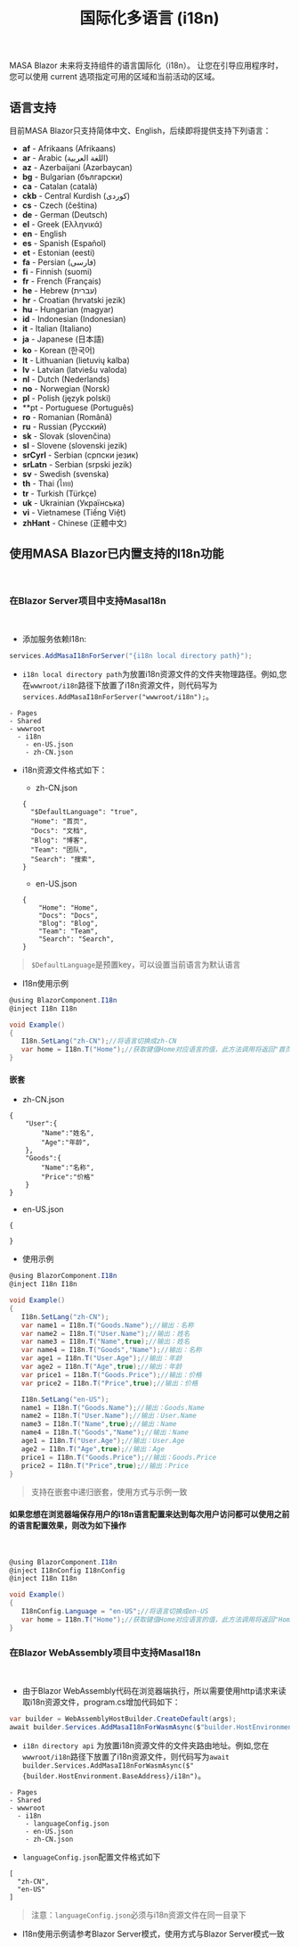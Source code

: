 ﻿---
order: 5
title: 国际化多语言 (i18n)
---

MASA Blazor 未来将支持组件的语言国际化（i18n）。 让您在引导应用程序时，您可以使用 current 选项指定可用的区域和当前活动的区域。

## 语言支持

目前MASA Blazor只支持简体中文、English，后续即将提供支持下列语言：

* **af** - Afrikaans (Afrikaans)
* **ar** - Arabic (اللغة العربية)
* **az** - Azerbaijani (Azərbaycan)
* **bg** - Bulgarian (български)
* **ca** - Catalan (català)
* **ckb** - Central Kurdish (کوردی)
* **cs** - Czech (čeština)
* **de** - German (Deutsch)
* **el** - Greek (Ελληνικά)
* **en** - English
* **es** - Spanish (Español)
* **et** - Estonian (eesti)
* **fa** - Persian (فارسی)
* **fi** - Finnish (suomi)
* **fr** - French (Français)
* **he** - Hebrew (עברית)
* **hr** - Croatian (hrvatski jezik)
* **hu** - Hungarian (magyar)
* **id** - Indonesian (Indonesian)
* **it** - Italian (Italiano)
* **ja** - Japanese (日本語)
* **ko** - Korean (한국어)
* **lt** - Lithuanian (lietuvių kalba)
* **lv** - Latvian (latviešu valoda)
* **nl** - Dutch (Nederlands)
* **no** - Norwegian (Norsk)
* **pl** - Polish (język polski)
* **pt - Portuguese (Português)
* **ro** - Romanian (Română) 
* **ru** - Russian (Русский)
* **sk** - Slovak (slovenčina)
* **sl** - Slovene (slovenski jezik)
* **srCyrl** - Serbian (српски језик)
* **srLatn** - Serbian (srpski jezik)
* **sv** - Swedish (svenska)
* **th** - Thai (ไทย)
* **tr** - Turkish (Türkçe)
* **uk** - Ukrainian (Українська)
* **vi** - Vietnamese (Tiếng Việt)
* **zhHant** - Chinese (正體中文)

## 使用MASA Blazor已内置支持的I18n功能

<br/>

### 在Blazor Server项目中支持MasaI18n

<br/>

- 添加服务依赖I18n:

```c#
services.AddMasaI18nForServer("{i18n local directory path}");
```

- `i18n local directory path`为放置i18n资源文件的文件夹物理路径。例如,您在`wwwroot/i18n`路径下放置了i18n资源文件，则代码写为`services.AddMasaI18nForServer("wwwroot/i18n");`。

```
- Pages 
- Shared 
- wwwroot
  - i18n
    - en-US.json
    - zh-CN.json
```

- i18n资源文件格式如下：

    - zh-CN.json

    ```
    {
      "$DefaultLanguage": "true",
      "Home": "首页",
      "Docs": "文档",
      "Blog": "博客",
      "Team": "团队",
      "Search": "搜索",
    }
    ```

    - en-US.json

    ```
    {
        "Home": "Home",
        "Docs": "Docs",
        "Blog": "Blog",
        "Team": "Team",
        "Search": "Search",
    }
    ```

> `$DefaultLanguage`是预置key，可以设置当前语言为默认语言

- I18n使用示例

 ```c#
 @using BlazorComponent.I18n
 @inject I18n I18n

void Example()
{
    I18n.SetLang("zh-CN");//将语言切换成zh-CN
    var home = I18n.T("Home");//获取键值Home对应语言的值，此方法调用将返回"首页";
}
```

#### 嵌套

- zh-CN.json

```
{
    "User":{
        "Name":"姓名",
        "Age":"年龄",
    },
    "Goods":{
        "Name":"名称",
        "Price":"价格"
    }
}
```

- en-US.json

```
{

}
```

- 使用示例

 ```c#
 @using BlazorComponent.I18n
 @inject I18n I18n

void Example()
{
    I18n.SetLang("zh-CN");
    var name1 = I18n.T("Goods.Name");//输出：名称
    var name2 = I18n.T("User.Name");//输出：姓名
    var name3 = I18n.T("Name",true);//输出：姓名
    var name4 = I18n.T("Goods","Name");//输出：名称
    var age1 = I18n.T("User.Age");//输出：年龄
    var age2 = I18n.T("Age",true);//输出：年龄
    var price1 = I18n.T("Goods.Price");//输出：价格
    var price2 = I18n.T("Price",true);//输出：价格

    I18n.SetLang("en-US");
    name1 = I18n.T("Goods.Name");//输出：Goods.Name
    name2 = I18n.T("User.Name");//输出：User.Name
    name3 = I18n.T("Name",true);//输出：Name
    name4 = I18n.T("Goods","Name");//输出：Name
    age1 = I18n.T("User.Age");//输出：User.Age
    age2 = I18n.T("Age",true);//输出：Age
    price1 = I18n.T("Goods.Price");//输出：Goods.Price
    price2 = I18n.T("Price",true);//输出：Price
}
```

> 支持在嵌套中递归嵌套，使用方式与示例一致

#### 如果您想在浏览器端保存用户的i18n语言配置来达到每次用户访问都可以使用之前的语言配置效果，则改为如下操作

<br/>

 ```c#
 @using BlazorComponent.I18n
 @inject I18nConfig I18nConfig
 @inject I18n I18n

void Example()
{
    I18nConfig.Language = "en-US";//将语言切换成en-US
    var home = I18n.T("Home");//获取键值Home对应语言的值，此方法调用将返回"Home";
}
```

### 在Blazor WebAssembly项目中支持MasaI18n

<br/>

- 由于Blazor WebAssembly代码在浏览器端执行，所以需要使用http请求来读取i18n资源文件，program.cs增加代码如下：

```c#
var builder = WebAssemblyHostBuilder.CreateDefault(args);
await builder.Services.AddMasaI18nForWasmAsync($"builder.HostEnvironment.BaseAddress/{i18n directory api}");
```

- `i18n directory api` 为放置i18n资源文件的文件夹路由地址。例如,您在`wwwroot/i18n`路径下放置了i18n资源文件，则代码写为`await builder.Services.AddMasaI18nForWasmAsync($"{builder.HostEnvironment.BaseAddress}/i18n")`。

```
- Pages 
- Shared 
- wwwroot
  - i18n
    - languageConfig.json
    - en-US.json
    - zh-CN.json
```

- `languageConfig.json`配置文件格式如下

```
[
  "zh-CN",
  "en-US"
]
```

> 注意：`languageConfig.json`必须与i18n资源文件在同一目录下

- I18n使用示例请参考Blazor Server模式，使用方式与Blazor Server模式一致

